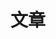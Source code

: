 ---
title: 文章
lang: zh-CN
display: none
meta:
  - http-equiv: X-UA-Compatible
    content: IE=edge,chrome=1
  - name: renderer
    content: webkit
  - name: author
    content: tolking
  - name: description
    content: 前端干货, 记录分享我的前端之路, 分享我进阶过程中遇到的坑, 希望对你有所帮助, 主要风向为前端 vue 全家桶、postcss、svg、canvas, 后端 nodejs、nuxt、graphQL、prisma
  - name: keywords
    content: 雨无声, tolking, 前端技巧, 前端总结, 前端分享, js, ts, javascript, typescript, css, html, less, postcss, node, nodejs, vue, nuxt, nginx, es6, es7, html5, svg, canvas, ououe, ououe.com
  - name: copyright
    content: 网站内容版权所有，转载请注明出处 联系方式:qw13131wang@qq.com或qw13131wang@gmail.com
---